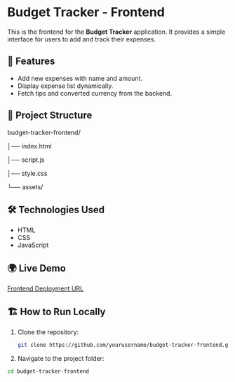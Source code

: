 # Budget Tracker - Frontend

This is the frontend for the **Budget Tracker** application. It provides a simple interface for users to add and track their expenses.

## 🚀 Features
- Add new expenses with name and amount.
- Display expense list dynamically.
- Fetch tips and converted currency from the backend.

## 📂 Project Structure
budget-tracker-frontend/

│── index.html

│── script.js

│── style.css 

└── assets/


## 🛠️ Technologies Used
- HTML
- CSS
- JavaScript

## 🌍 Live Demo
[Frontend Deployment URL](https://your-frontend-url.com)

## 🏗️ How to Run Locally
1. Clone the repository:
   ```sh
   git clone https://github.com/yourusername/budget-tracker-frontend.git

2. Navigate to the project folder:
  ```sh
  cd budget-tracker-frontend




